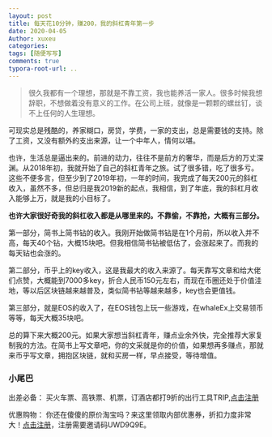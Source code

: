 ```yaml
---
layout: post
title: 每天花10分钟，赚200，我的斜杠青年第一步
date: 2020-04-05
Author: xuxeu
categories: 
tags: [随便写写]
comments: true
typora-root-url: ..
---
```


>很久我都有一个理想，那就是不靠工资，我也能养活一家人。很多时候我想辞职，不想做着没有意义的工作。在公司上班，就像是一颗颗的螺丝钉，谈不上任何的人生理想。

可现实总是残酷的，养家糊口，房贷，学费，一家的支出，总是需要钱的支持。除了工资，又没有额外的支出来源，让一个中年人，情何以堪。

也许，生活总是逼出来的。前进的动力，往往不是前方的奢华，而是后方的万丈深渊。从2018年初，我就开始了自己的斜杠青年之旅。试了很多错，吃了很多亏。这些不便多言，但至少到了2019年初，一年的时间，我完成了每天200元的斜杠收入，虽然不多，但总归是我2019新的起点，我相信，到了年底，我的斜杠月收入能够上万，就是我的小目标了。

**也许大家很好奇我的斜杠收入都是从哪里来的。不靠偷，不靠抢，大概有三部分。**

第一部分，简书上简书钻的收入。我刚开始做简书钻是在1个月前，所以收入并不高，每天40个钻，大概15块吧。但我相信简书钻被低估了，会涨起来了。而我的每天钻也会涨的。

第二部分，币乎上的key收入，这是我最大的收入来源了。每天靠写文章和给大佬们点赞，大概能到7000多key，折合人民币150元左右，而现在币圈还处于价值洼地，等以后区块链越来越普及，类似简书钻等越来越多，key也会更值钱。

第三部分，就是EOS的收入了，在EOS钱包上玩一些游戏，在whaleEx上交易领币等等，每天大概35块吧。

总的算下来大概200元。如果大家想当斜杠青年，赚点业余外快，完全推荐大家复制我的方法。在简书上写文章吧，你的文采就是你的价值，如果想再多赚点，那就来币乎写文章，拥抱区块链，就和买房一样，早点接受，等待增值。

### 小尾巴

出差必备：
买火车票、高铁票、机票，订酒店都打9折的出行工具TRIP,[点击注册](https://h5.itrip.world/#/register/6tpd1Z)

优惠购物：
你还在傻傻的原价淘宝吗？来这里领取内部优惠券，折扣力度非常大！[点击注册](http://url.cn/5KRkJq6)，注册需要邀请码UWD9Q9E。